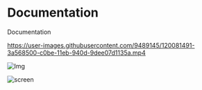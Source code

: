 
# Documentation
Documentation 

https://user-images.githubusercontent.com/9489145/120081491-3a568500-c0be-11eb-940d-9dee07d1135a.mp4

![Img](https://github.com/ACLIB/Documentation/blob/main/ImGui-demo.png)

![screen](https://user-images.githubusercontent.com/9489145/120671913-20d48500-c492-11eb-9d62-85087c3006bc.png)

